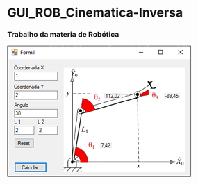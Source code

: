 # GUI_ROB_Cinematica-Inversa
### Trabalho da materia de Robótica
![alt text](https://github.com/PedruuH/GUI_ROB_Cinematica-Inversa/blob/main/Robotica_trab_10/images/GUI.PNG)
